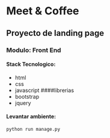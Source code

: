 # Meet & Coffee
## Proyecto de landing page
### Modulo: Front End
#### Stack Tecnologico:
- html
- css
- javascript
####librerias
- bootstrap
- jquery

#### Levantar ambiente:
```python
python run manage.py
```
